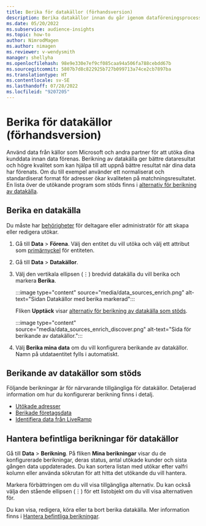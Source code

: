 ```yaml
---
title: Berika för datakällor (förhandsversion)
description: Berika datakällor innan du går igenom dataföreningsprocess.
ms.date: 05/20/2022
ms.subservice: audience-insights
ms.topic: how-to
author: NimrodMagen
ms.author: nimagen
ms.reviewer: v-wendysmith
manager: shellyha
ms.openlocfilehash: 98e9e330e7ef9cf085caa94a506fa788cebdd67b
ms.sourcegitcommit: 5807b7d8c822925b727b099713a74ce2cb7897ba
ms.translationtype: HT
ms.contentlocale: sv-SE
ms.lasthandoff: 07/28/2022
ms.locfileid: "9207205"
---
```

# <a name="enrichment-for-data-sources-preview"></a>Berika för datakällor (förhandsversion)

Använd data från källor som Microsoft och andra partner för att utöka dina kunddata innan data förenas. Berikning av datakälla ger bättre dataresultat och högre kvalitet som kan hjälpa till att uppnå bättre resultat när dina data har förenats. Om du till exempel använder ett normaliserat och standardiserat format för adresser ökar kvaliteten på matchningsresultatet. En lista över de utökande program som stöds finns i [alternativ för berikning av datakälla](#supported-data-source-enrichments).

## <a name="enrich-a-data-source"></a>Berika en datakälla

Du måste har [behörigheter](permissions.md) för deltagare eller administratör för att skapa eller redigera utökar.  

1. Gå till **Data** > **Förena**. Välj den entitet du vill utöka och välj ett attribut som [primärnyckel](map-entities.md#select-primary-key-and-semantic-type-for-attributes) för entiteten.

1. Gå till **Data** > **Datakällor**.

1. Välj den vertikala ellipsen (&vellip;) bredvid datakälla du vill berika och markera **Berika**.

   :::image type="content" source="media/data_sources_enrich.png" alt-text="Sidan Datakällor med berika markerad":::

   Fliken **Upptäck** visar [alternativ för berikning av datakälla som stöds](#supported-data-source-enrichments).

   :::image type="content" source="media/data_sources_enrich_discover.png" alt-text="Sida för berikande av datakällor.":::

1. Välj **Berika mina data** om du vill konfigurera berikande av datakällor. Namn på utdataentitet fylls i automatiskt.

## <a name="supported-data-source-enrichments"></a>Berikande av datakällor som stöds

Följande berikningar är för närvarande tillgängliga för datakällor. Detaljerad information om hur du konfigurerar berikning finns i detalj.

- [Utökade adresser](enrichment-enhanced-addresses.md)
- [Berikade företagsdata](enrichment-enhanced-company-data.md)
- [Identifiera data från LiveRamp](enrichment-liveramp.md)

## <a name="manage-existing-data-source-enrichments"></a>Hantera befintliga berikningar för datakällor

Gå till **Data** > **Berikning**. På fliken **Mina berikningar** visar du de konfigurerade berikningar, deras status, antal utökade kunder och sista gången data uppdaterades. Du kan sortera listan med utökar efter valfri kolumn eller använda sökrutan för att hitta det utökande du vill hantera.

Markera förbättringen om du vill visa tillgängliga alternativ. Du kan också välja den stående ellipsen (&vellip;) för ett listobjekt om du vill visa alternativen för.

Du kan visa, redigera, köra eller ta bort berika datakälla. Mer information finns i [Hantera befintliga berikningar](enrichment-hub.md#manage-existing-enrichments).
